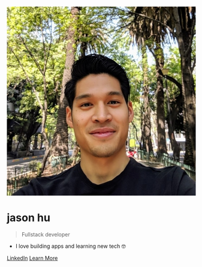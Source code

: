 ![logo](profile.jpg)

# jason hu 

> Fullstack developer

- I love building apps and learning new tech 🤓

[LinkedIn](https://github.com/docsifyjs/docsify/)
[Learn More](#technical-skills)
